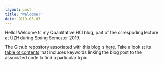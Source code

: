 ```yaml
---
layout: post
title: "Welcome!"
date: 2019-03-03
---
```

Hello! Welcome to my Quantitative HCI blog, part of the corespoding lecture at UZH during Spring Semester 2019.

The Github repository associated with this blog is [here](https://github.com/bianca-stancu/QuantHCI2019). 
Take a look at its [table of contents](https://github.com/bianca-stancu/QuantHCI2019/wiki) that includes keywords linking the blog post to the associated code to find a particular topic.